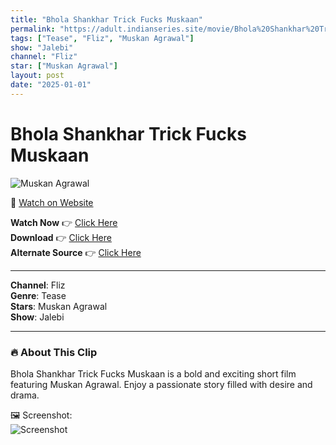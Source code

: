 ```yaml
---
title: "Bhola Shankhar Trick Fucks Muskaan"
permalink: "https://adult.indianseries.site/movie/Bhola%20Shankhar%20Trick%20Fucks%20Muskaan"
tags: ["Tease", "Fliz", "Muskan Agrawal"]
show: "Jalebi"
channel: "Fliz"
star: ["Muskan Agrawal"]
layout: post
date: "2025-01-01"
---
```


# Bhola Shankhar Trick Fucks Muskaan

![Muskan Agrawal](https://shorts.desisins.com/wp-content/uploads/2024/07/Bhola-Shankhar-Trick.jpg)

🔗 [Watch on Website](https://adult.indianseries.site/movie/Bhola%20Shankhar%20Trick%20Fucks%20Muskaan)

**Watch Now** 👉 [Click Here](https://adult.indianseries.site/movie/Bhola%20Shankhar%20Trick%20Fucks%20Muskaan)  
**Download** 👉 [Click Here](https://adult.indianseries.site/movie/Bhola%20Shankhar%20Trick%20Fucks%20Muskaan)  
**Alternate Source** 👉 [Click Here](https://adult.indianseries.site/movie/Bhola%20Shankhar%20Trick%20Fucks%20Muskaan)

---

**Channel**: Fliz  
**Genre**: Tease  
**Stars**: Muskan Agrawal  
**Show**: Jalebi

---

### 🔥 About This Clip

Bhola Shankhar Trick Fucks Muskaan is a bold and exciting short film featuring Muskan Agrawal. Enjoy a passionate story filled with desire and drama.
 
🖼️ Screenshot:  
![Screenshot](https://shorts.desisins.com/wp-content/uploads/2024/07/Bhola-Shankhar-Trick.jpg)
